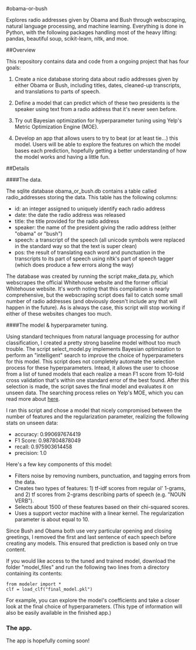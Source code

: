 #obama-or-bush

Explores radio addresses given by Obama and Bush through webscraping, natural language processing, and machine learning. Everything is done in Python, with the following packages handling most of the heavy lifting: pandas, beautiful soup, scikit-learn, nltk, and moe.

##Overview 

This repository contains data and code from a ongoing project that has four goals:

1. Create a nice database storing data about radio addresses given by either Obama or Bush, including titles, dates, cleaned-up transcripts, and translations to parts of speech.

2. Define a model that can predict which of these two presidents is the speaker using text from a radio address that it's never seen before. 

3. Try out Bayesian optimization for hyperparameter tuning using Yelp's Metric Optimization Engine (MOE). 

4. Develop an app that allows users to try to beat (or at least tie...) this model. Users will be able to explore the features on which the model bases each prediction, hopefully getting a better understanding of how the model works and having a little fun.


##Details

####The data.

The sqlite database obama\_or\_bush.db contains a table called radio\_addresses storing the data. This table has the following columns:

* id: an integer assigned to uniquely identify each radio address
* date: the date the radio address was released
* title: the title provided for the radio address
* speaker: the name of the president giving the radio address (either "obama" or "bush")
* speech: a transcript of the speech (all unicode symbols were replaced in the standard way so that the text is super clean)
* pos: the result of translating each word and punctuation in the transcripts to its part of speech using nltk's part of speech tagger (which does produce a few errors along the way)

The database was created by running the script make\_data.py, which webscrapes the official Whitehouse website and the former official Whitehouse website. It's worth noting that this compilation is nearly comprehensive, but the webscraping script does fail to catch some small number of radio addresses (and obviously doesn't include any that will happen in the future). As is always the case, this script will stop working if either of these websites changes too much. 

####The model & hyperparameter tuning.

Using standard techniques from natural language processing for author classification, I created a pretty strong baseline model without too much trouble. The script select\_model.py implements Bayesian optimization to perform an "intelligent" search to improve the choice of hyperparameters for this model. This script does not completely automate the selection process for these hyperparameters. Intead, it allows the user to choose from a list of tuned models that each realize a mean F1 score from 10-fold cross validation that's within one standard error of the best found. After this selection is made, the script saves the final model and evaluates it on unseen data.  The searching process relies on Yelp's MOE, which you can read more about [here](http://yelp.github.io/MOE/).

I ran this script and chose a model that nicely compromised between the number of features and the regularization parameter, realizing the following stats on unseen data:

* accuracy: 0.990697674419
* F1 Score: 0.987804878049
* recall: 0.975903614458
* precision: 1.0

Here's a few key components of this model: 

* Filters noise by removing numbers, punctuation, and tagging errors from the data. 
* Creates two types of features: 1) tf-idf scores from regular ol' 1-grams, and 2) tf scores from 2-grams describing parts of speech (e.g. "NOUN VERB"). 
* Selects about 1500 of these features based on their chi-squared scores. 
* Uses a support vector machine with a linear kernel. The regularization parameter is about equal to 10. 

Since Bush and Obama both use very particular opening and closing greetings, I removed the first and last sentence of each speech before creating any models. This ensured that prediction is based only on true content. 

If you would like access to the tuned and trained model, download the folder "model_files" and run the following two lines from a directory containing its contents: 

```
from modeler import * 
clf = load_clf("final_model.pkl")
```

For example, you can explore the model's coefficients and take a closer look at the final choice of hyperparameters. (This type of information will also be easily available in the finished app.)

### The app.

The app is hopefully coming soon! 
